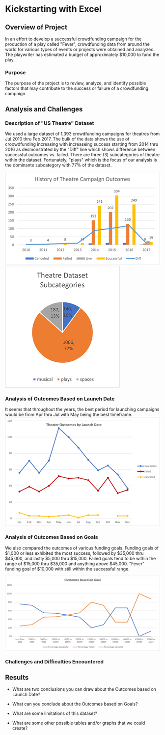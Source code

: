 # Kickstarting with Excel

## Overview of Project
In an effort to develop a successful crowdfunding campaign for the production of a play called "Fever", crowdfunding data from around the world for various types of events or projects were obtained and analyzed. The playwriter has estimated a budget of approximately $10,000 to fund the play. 

### Purpose
The purpose of the project is to review, analyze, and identify possible factors that may contribute to the success or failure of a crowdfunding campaign.

## Analysis and Challenges

### Description of "US Theatre" Dataset
We used a large dataset of 1,393 crowdfunding campaigns for theatres from Jul 2010 thru Feb 2017. The bulk of the data shows the use of croowdfunding increasing with increaseing success starting from 2014 thru 2016 as desmonstrated by the "Diff" line which shows difference between successful outcomes vs. failed. There are three (3) subcategories of theatre within the dataset. Fortunately, "plays" which is the focus of our analysis is the dominante subcategory with 77% of the dataset.

![Theatre Subcategory Pie Chart](resources/Theatre_Campaign_History.png)
![Theatre Subcategory Pie Chart](resources/Theatre_Dataset_Subcategories.png)

### Analysis of Outcomes Based on Launch Date
It seems that throughout the years, the best period for launching campaigns would be from Apr thru Jul with May being the best timeframe. 
![Theater Outcomes by Launch Date Line Chartt](resources/Theater_Outcomes_vs_Launch.png)

### Analysis of Outcomes Based on Goals
We also compared the outcomes of various funding goals. Funding goals of $1,000 or less exhibited the most success, followed by $35,000 thru $45,000, and lastly $5,000 thru $15,000. Failed goals tend to be within the range of $15,000 thru $35,000 and anything above $45,000. "Fever" funding goal of $10,000 with still within the successful range.

![Theatre Outcomes Based on Goals Line Chart](resources/Outcomes_vs_Goals.png)

### Challenges and Difficulties Encountered

## Results

- What are two conclusions you can draw about the Outcomes based on Launch Date?

- What can you conclude about the Outcomes based on Goals?

- What are some limitations of this dataset?

- What are some other possible tables and/or graphs that we could create?
